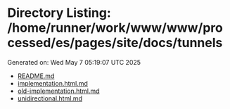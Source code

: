 # Directory Listing: /home/runner/work/www/www/processed/es/pages/site/docs/tunnels
Generated on: Wed May  7 05:19:07 UTC 2025

- [README.md](README.md)
- [implementation.html.md](implementation.html.md)
- [old-implementation.html.md](old-implementation.html.md)
- [unidirectional.html.md](unidirectional.html.md)
